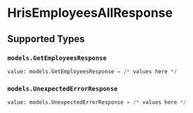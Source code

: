 # HrisEmployeesAllResponse


## Supported Types

### `models.GetEmployeesResponse`

```python
value: models.GetEmployeesResponse = /* values here */
```

### `models.UnexpectedErrorResponse`

```python
value: models.UnexpectedErrorResponse = /* values here */
```

